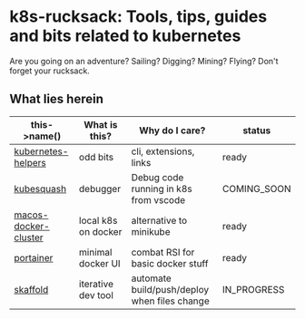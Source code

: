 # k8s-rucksack:  Tools, tips, guides and bits related to kubernetes

Are you going on an adventure?  Sailing?  Digging?  Mining?  Flying?  Don't forget your rucksack.

## What lies herein

| this->name()           | What is this?       | Why do I care?                               | status      |
| ---------------------- | ------------------- | -------------------------------------------- | ----------- |
| [kubernetes-helpers]   | odd bits            | cli, extensions, links                       | ready       |
| [kubesquash]           | debugger            | Debug code running in k8s from vscode        | COMING_SOON |
| [macos-docker-cluster] | local k8s on docker | alternative to minikube                      | ready       |
| [portainer]            | minimal docker UI   | combat RSI for basic docker stuff            | ready       |
| [skaffold]             | iterative dev tool  | automate build/push/deploy when files change | IN_PROGRESS |


[kubernetes-helpers]: kubernetes-helpers
[kubesquash]: kubesquash
[macos-docker-cluster]: macos-docker-cluster
[portainer]: portainer
[skaffold]: skaffold